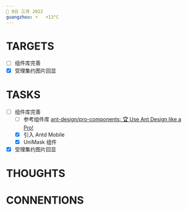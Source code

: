 ```yaml
---
📆 9日 三月 2022
guangzhou: ☀️   +13°C
---
```


# TARGETS
- [ ] 组件库完善
- [x] 受理集约图片回显

# TASKS
- [ ] 组件库完善
	- [ ] 参考组件库 [ant-design/pro-components: 🏆 Use Ant Design like a Pro!](https://github.com/ant-design/pro-components)
	- [x] 引入 Antd Mobile
	- [x] UniMask 组件
- [x] 受理集约图片回显

# THOUGHTS

# CONNENTIONS